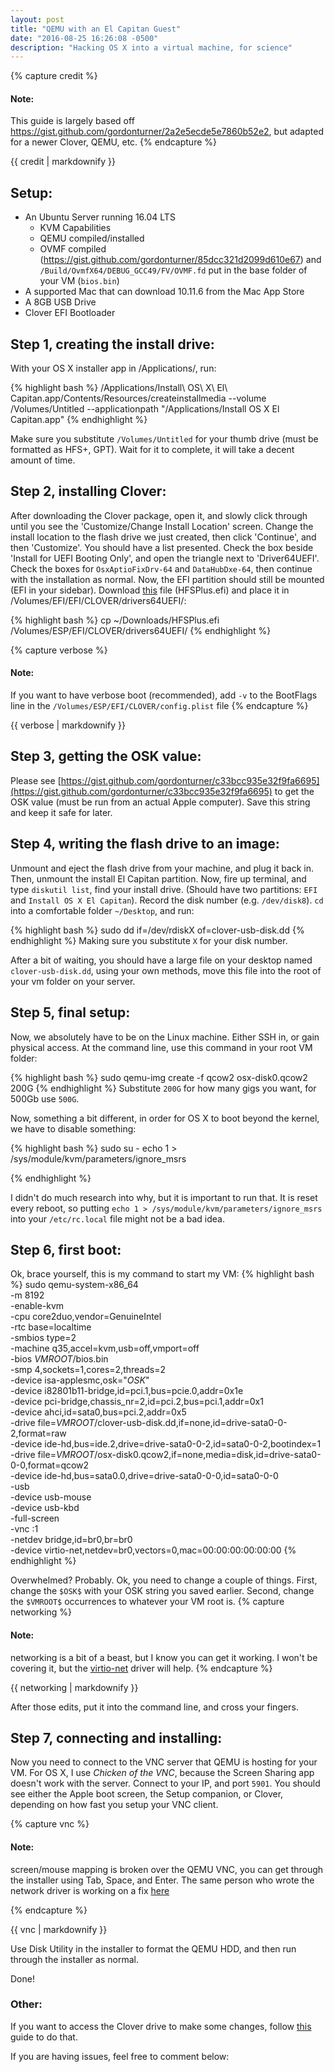 ```yaml
---
layout: post
title: "QEMU with an El Capitan Guest"
date: "2016-08-25 16:26:08 -0500"
description: "Hacking OS X into a virtual machine, for science"
---
```


{% capture credit %}
#### Note:
This guide is largely based off <https://gist.github.com/gordonturner/2a2e5ecde5e7860b52e2>, but adapted for a newer Clover, QEMU, etc.
{% endcapture %}

<div class="notice--info">
  {{ credit | markdownify }}
</div>



## Setup:

* An Ubuntu Server running 16.04 LTS
  * KVM Capabilities
  * QEMU compiled/installed
  * OVMF compiled (<https://gist.github.com/gordonturner/85dcc321d2099d610e67>) and `/Build/OvmfX64/DEBUG_GCC49/FV/OVMF.fd` put in the base folder of your VM (`bios.bin`)
* A supported Mac that can download 10.11.6 from the Mac App Store
* A 8GB USB Drive
* Clover EFI Bootloader




## Step 1, creating the install drive:


With your OS X installer app in /Applications/, run:

 {% highlight bash %}
/Applications/Install\ OS\ X\ El\ Capitan.app/Contents/Resources/createinstallmedia --volume /Volumes/Untitled --applicationpath "/Applications/Install OS X El Capitan.app"
 {% endhighlight %}

Make sure you substitute `/Volumes/Untitled` for your thumb drive (must be formatted as HFS+, GPT). Wait for it to complete, it will take a decent amount of time.


## Step 2, installing Clover:


After downloading the Clover package, open it, and slowly click through until you see the 'Customize/Change Install Location' screen. Change the install location to the flash drive we just created, then click 'Continue', and then 'Customize'. You should have a list presented. Check the box beside 'Install for UEFI Booting Only', and open the triangle next to 'Driver64UEFI'. Check the boxes for `OsxAptioFixDrv-64` and `DataHubDxe-64`, then continue with the installation as normal. Now, the EFI partition should still be mounted (EFI in your sidebar). Download [this](https://github.com/JrCs/CloverGrowerPro/blob/9fc3991c7a82be1a0d096c3a2179098f35b69264/Files/HFSPlus/X64/HFSPlus.efi) file (HFSPlus.efi) and place it in /Volumes/EFI/EFI/CLOVER/drivers64UEFI/:


 {% highlight bash %}
 cp ~/Downloads/HFSPlus.efi /Volumes/ESP/EFI/CLOVER/drivers64UEFI/
 {% endhighlight %}




{% capture verbose %}
#### Note:
 If you want to have verbose boot (recommended), add `-v` to the BootFlags line in the `/Volumes/ESP/EFI/CLOVER/config.plist` file
{% endcapture %}

 <div class="notice--info">
   {{ verbose | markdownify }}
 </div>




## Step 3, getting the OSK value:


Please see [https://gist.github.com/gordonturner/c33bcc935e32f9fa6695](https://gist.github.com/gordonturner/c33bcc935e32f9fa6695) to get the OSK value (must be run from an actual Apple computer). Save this string and keep it safe for later.


## Step 4, writing the flash drive to an image:


Unmount and eject the flash drive from your machine, and plug it back in. Then, unmount the install El Capitan partition. Now, fire up terminal, and type `diskutil list`, find your install drive. (Should have two partitions: `EFI` and `Install OS X El Capitan`).  Record the disk number (e.g. `/dev/disk8`). `cd` into a comfortable folder `~/Desktop`, and run:

 {% highlight bash %}
 sudo dd if=/dev/rdiskX of=clover-usb-disk.dd
 {% endhighlight %}
Making sure you substitute `X` for your disk number.

After a bit of waiting, you should have a large file on your desktop named `clover-usb-disk.dd`, using your own methods, move this file into the root of your vm folder on your server.


## Step 5, final setup:


Now, we absolutely have to be on the Linux machine. Either SSH in, or gain physical access.
At the command line, use this command in your root VM folder:

 {% highlight bash %}
 sudo qemu-img create -f qcow2 osx-disk0.qcow2 200G
 {% endhighlight %}
Substitute `200G` for how many gigs you want, for 500Gb use `500G`.

Now, something a bit different, in order for OS X to boot beyond the kernel, we have to disable something:

 {% highlight bash %}
sudo su -
echo 1 > /sys/module/kvm/parameters/ignore_msrs


{% endhighlight %}

I didn't do much research into why, but it is important to run that. It is reset every reboot, so putting `echo 1 > /sys/module/kvm/parameters/ignore_msrs` into your `/etc/rc.local` file might not be a bad idea.


## Step 6, first boot:


Ok, brace yourself, this is my command to start my VM:
 {% highlight bash %}
 sudo qemu-system-x86_64 \
-m 8192 \
-enable-kvm \
-cpu core2duo,vendor=GenuineIntel \
-rtc base=localtime \
-smbios type=2 \
-machine q35,accel=kvm,usb=off,vmport=off \
-bios $VMROOT$/bios.bin \
-smp 4,sockets=1,cores=2,threads=2 \
-device isa-applesmc,osk="$OSK$" \
-device i82801b11-bridge,id=pci.1,bus=pcie.0,addr=0x1e \
-device pci-bridge,chassis_nr=2,id=pci.2,bus=pci.1,addr=0x1 \
-device ahci,id=sata0,bus=pci.2,addr=0x5 \
-drive file=$VMROOT$/clover-usb-disk.dd,if=none,id=drive-sata0-0-2,format=raw \
-device ide-hd,bus=ide.2,drive=drive-sata0-0-2,id=sata0-0-2,bootindex=1 \
-drive file=$VMROOT$/osx-disk0.qcow2,if=none,media=disk,id=drive-sata0-0-0,format=qcow2 \
-device ide-hd,bus=sata0.0,drive=drive-sata0-0-0,id=sata0-0-0 \
-usb \
-device usb-mouse \
-device usb-kbd \
-full-screen \
-vnc :1 \
-netdev bridge,id=br0,br=br0 \
-device virtio-net,netdev=br0,vectors=0,mac=00:00:00:00:00:00
{% endhighlight %}

Overwhelmed? Probably. Ok, you need to change a couple of things. First, change the `$OSK$` with your OSK string you saved earlier. Second, change the `$VMROOT$` occurrences to whatever your VM root is.
{% capture networking %}
#### Note:
 networking is a bit of a beast, but I know you can get it working. I won't be covering it, but the [virtio-net](https://github.com/pmj/virtio-net-osx) driver will help.
{% endcapture %}

 <div class="notice--info">
   {{ networking | markdownify }}
 </div>



After those edits, put it into the command line, and cross your fingers.


## Step 7, connecting and installing:


Now you need to connect to the VNC server that QEMU is hosting for your VM. For OS X, I use *Chicken of the VNC*, because the Screen Sharing app doesn't work with the server. Connect to your IP, and port `5901`. You should see either the Apple boot screen, the Setup companion, or Clover, depending on how fast you setup your VNC client.

{% capture vnc %}
#### Note:
screen/mouse mapping is broken over the QEMU VNC, you can get through the installer using Tab, Space, and Enter. The same person who wrote the network driver is working on a fix [here](https://github.com/pmj/QemuUSBTablet-OSX)

{% endcapture %}

 <div class="notice--info">
   {{ vnc | markdownify }}
 </div>


Use Disk Utility in the installer to format the QEMU HDD, and then run through the installer as normal.

Done!

### Other:

If you want to access the Clover drive to make some changes, follow [this](https://gist.github.com/gordonturner/2a2e5ecde5e7860b52e2#efi-disk-image-manipulation) guide to do that.

If you are having issues, feel free to comment below:
